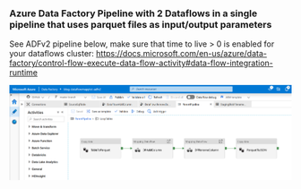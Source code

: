 ### Azure Data Factory Pipeline with 2 Dataflows in a single pipeline that uses parquet files as input/output parameters 

See ADFv2 pipeline below, make sure that time to live > 0 is enabled for your dataflows cluster: https://docs.microsoft.com/en-us/azure/data-factory/control-flow-execute-data-flow-activity#data-flow-integration-runtime

![ADFv2 pipeline](ADFv2_pipeline.png "ADFv2 pipeline")

